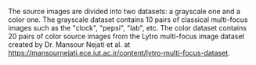 The source images are divided into two datasets: a grayscale one and a color one. The grayscale dataset contains 10 pairs of classical multi-focus images such as the "clock", "pepsi", "lab", etc. The color dataset contains 20 pairs of color source images from the Lytro multi-focus image dataset created by Dr. Mansour Nejati et al. at https://mansournejati.ece.iut.ac.ir/content/lytro-multi-focus-dataset. 